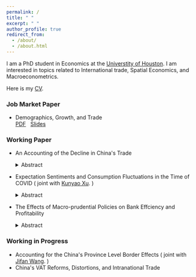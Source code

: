 ```yaml
---
permalink: /
title: " "
excerpt: " "
author_profile: true
redirect_from:
  - /about/
  - /about.html
---
```


I am a PhD student in Economics at the [Universtity of Houston](https://www.uh.edu/class/economics/).  I am interested in topics related to International trade, Spatial Economics, and Macroeconometrics.

Here is my <a href="/files/YANGPEI_cv.pdf">CV</a>. 

### Job Market Paper 
- Demographics, Growth, and Trade   
 [PDF](http://example.com/) &nbsp; [Slides](/files/paper1.pdf) 
 
### Working Paper
- An Accounting of the Decline in China's Trade  
  <details>
  <summary>Abstract</summary>
    I present the fact of China's trade decline and elaborate on some key mechanisms behind this phenomenon. To account for China's trade decline, I use a multi-sector, multi-region trade model that allows for inter-regional trade and inter-regional-sectoral labor mobility within China. The model features three main types of time-varying and region-sector-specific wedges: total factor productivity (TFP) wedges, trade cost wedges, and labor mobility wedges. I then calibrate these "wedges" and conduct counterfactual experiments to explain the change in China's trade share of GDP. I find that during the period 2000 to 2006, international trade cost decline (a 13.84 percentage point increase) and China's TFP growth (an 8.27 percentage point decrease) were the two dominant forces behind China's trade share of GDP increase. During the period 2006 to 2014, China's TFP growth (a 15.20 percentage point decrease) was the dominant force behind China's trade share of GDP decrease. At the sector level, the TFP increase in the heavy industry sector is the key to explaining China's trade share of GDP change. Through Input-Output linkages, services sector TFP change is also equally important, even though service trade per se accounts for only a small share of China's total trade.
  </details>
  
- Expectation Sentiments and Consumption Fluctuations in the Time of COVID ( joint with [Kunyao Xu](https://www.linkedin.com/in/richard-xu-econ/). )  
  <details>
  <summary>Abstract</summary>
    This research project takes advantage of high frequent consumer spending data as well as daily newspaper sentiment to investigate the impact of various consumer expectations on their spending behavior. The research design of this project consists of two parts: First, using a regression discontinuity method around the date of Pfizer's vaccine announcement to identify the impact of consumer expectation on actual spending during COVID-19. Second, implementing a VAR analysis to characterize the long-run dynamics of various consumer expectations (public health, income and unemployment) and changes in daily spending. Finally, we found empirical evidence that Pfrizer's95% efficacy rate of vaccine boosts all sectors' consumer spending by 3.2%. Grocery and food delivery sector's spending serves as the driving force of this increase. Secondly, the VAR analysis found public health sentiment is significant to life necessities related spending but insignificant to recreational spending. Most interestingly, the VAR results also provide the suggestive evidence on the heterogeneous responses of high vs. low-income group consumers. More precisely, we believe income sentiment is representative to high income consumers, while unemployment sentiment is more representative to low-income consumers.
  </details>
  
- The Effects of Macro-prudential Policies on Bank Effciency and Profitability  
  <details>
  <summary>Abstract</summary>
    We want to know how Chinese banks response to different kinds of macro-prudential regulations, such as capital requirement, legal reserve requirement, loan-to-value (LTV) ratio, liquidity requirement, risk exposure, and etc. How does the implementation of these policies affect the actual capital requirement, liquidity and risk exposure of banks? We extend the work from Shim (2010) and Jokipii and Milne (2011), and build a simultaneous equations model to examine the inter-relationship among banks' capital requirement, liquidity requirement and capital quality. We then extend the model from Bitar et al. (2018) and argue that banks' profitability, effciency and risk are determined by banks' capital structure, liquidity condition, capital quality, and other control variables that may affect these indicators. We estimate how the implementation of macroprudential policies affect banks' balance sheet, i.e. actual capital requirement, liquidity and risk exposure.
  </details>
  
### Working in Progress 
- Accounting for the China's Province Level Border Effects ( joint with [Jifan Wang](https://gufaculty360.georgetown.edu/s/contact/0031Q00002Nq2l1QAB/jifan-wang). )   <br>
- China's VAT Reforms, Distortions, and Intranational Trade
  

<!-- ---
permalink: /markdown/
title: "Markdown"
author_profile: true
redirect_from:
  - /md/
  - /markdown.html
---

## Locations of key files/directories

* Basic config options: _config.yml
* Top navigation bar config: _data/navigation.yml
* Single pages: _pages/
* Collections of pages are .md or .html files in:
  * _projects/
  * _publications/
  * _teaching/
* Footer: _includes/footer.html
* Static files (like PDFs): /files/
* Profile image (can set in _config.yml): images/profile.png

## Tips and hints

* Name a file ".md" to have it render in markdown, name it ".html" to render in HTML.
* Go to the [commit list](https://github.com/academicpages/academicpages.github.io/commits/master) (on your repo) to find the last version Github built with Jekyll.
  * Green check: successful build
  * Orange circle: building
  * Red X: error
  * No icon: not built

## Resources
 * [Liquid syntax guide](https://shopify.github.io/liquid/tags/control-flow/)

## Markdown guide

### Header three

#### Header four

##### Header five

###### Header six

## Blockquotes

Single line blockquote:

> Quotes are cool.

## Tables

### Table 1

| Entry            | Item   |                                                              |
| --------         | ------ | ------------------------------------------------------------ |
| [John Doe](#)    | 2016   | Description of the item in the list                          |
| [Jane Doe](#)    | 2019   | Description of the item in the list                          |
| [Doe Doe](#)     | 2022   | Description of the item in the list                          |

### Table 2

| Header1 | Header2 | Header3 |
|:--------|:-------:|--------:|
| cell1   | cell2   | cell3   |
| cell4   | cell5   | cell6   |
|-----------------------------|
| cell1   | cell2   | cell3   |
| cell4   | cell5   | cell6   |
|=============================|
| Foot1   | Foot2   | Foot3   |

## Definition Lists

Definition List Title
:   Definition list division.

Startup
:   A startup company or startup is a company or temporary organization designed to search for a repeatable and scalable business model.

#dowork
:   Coined by Rob Dyrdek and his personal body guard Christopher "Big Black" Boykins, "Do Work" works as a self motivator, to motivating your friends.

Do It Live
:   I'll let Bill O'Reilly [explain](https://www.youtube.com/watch?v=O_HyZ5aW76c "We'll Do It Live") this one.

## Unordered Lists (Nested)

  * List item one
      * List item one
          * List item one
          * List item two
          * List item three
          * List item four
      * List item two
      * List item three
      * List item four
  * List item two
  * List item three
  * List item four

## Ordered List (Nested)

  1. List item one
      1. List item one
          1. List item one
          2. List item two
          3. List item three
          4. List item four
      2. List item two
      3. List item three
      4. List item four
  2. List item two
  3. List item three
  4. List item four

## Buttons

Make any link standout more when applying the `.btn` class.

## Notices

**Watch out!** You can also add notices by appending `{: .notice}` to a paragraph.
{: .notice}

## HTML Tags

### Address Tag

<address>
  1 Infinite Loop<br /> Cupertino, CA 95014<br /> United States
</address>

### Anchor Tag (aka. Link)

This is an example of a [link](http://github.com "Github").

### Abbreviation Tag

The abbreviation CSS stands for "Cascading Style Sheets".

*[CSS]: Cascading Style Sheets

### Cite Tag

"Code is poetry." ---<cite>Automattic</cite>

### Code Tag

You will learn later on in these tests that `word-wrap: break-word;` will be your best friend.

### Strike Tag

This tag will let you <strike>strikeout text</strike>.

### Emphasize Tag

The emphasize tag should _italicize_ text.

### Insert Tag

This tag should denote <ins>inserted</ins> text.

### Keyboard Tag

This scarcely known tag emulates <kbd>keyboard text</kbd>, which is usually styled like the `<code>` tag.

### Preformatted Tag

This tag styles large blocks of code.

<pre>
.post-title {
  margin: 0 0 5px;
  font-weight: bold;
  font-size: 38px;
  line-height: 1.2;
  and here's a line of some really, really, really, really long text, just to see how the PRE tag handles it and to find out how it overflows;
}
</pre>

### Quote Tag

<q>Developers, developers, developers&#8230;</q> &#8211;Steve Ballmer

### Strong Tag

This tag shows **bold text**.

### Subscript Tag

Getting our science styling on with H<sub>2</sub>O, which should push the "2" down.

### Superscript Tag

Still sticking with science and Isaac Newton's E = MC<sup>2</sup>, which should lift the 2 up.

### Variable Tag

This allows you to denote <var>variables</var>. -->
